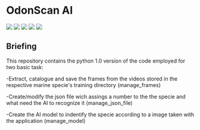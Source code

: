 <h1 align="left"> OdonScan AI </h1>

<p align="left">
   <img src="https://img.shields.io/badge/STATUS-EN%20DESAROLLO-green">
   <img src="https://img.shields.io/badge/VERSION-v.1.0-red">
   <img src="https://img.shields.io/badge/LICENCE-AtogmatomaSoftware-blue">
   <img src="https://img.shields.io/badge/LANGUAGE-Python-purple">
   <img src="https://img.shields.io/badge/LIBRARY-TensorFlow-yellow">
   </p>
<p align="justify">

## Briefing
This repository contains the python 1.0 version of the code employed for two basic task:
  <p align="left"> -Extract, catalogue and save the frames from the videos stored in the respective marine specie's training directory (manage_frames) </p>
  <p align="left"> -Create/modify the json file wich assings a number to the the specie and what need the AI to recognize it (manage_json_file) </p>
  <p align="left"> -Create the AI model to indentify the specie according to a image taken with the application (manage_model) </p>
</p>
